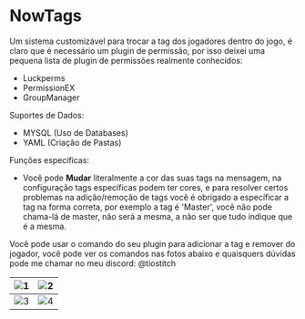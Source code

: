 # NowTags
Um sistema customizável para trocar a tag dos jogadores dentro do jogo, é claro que é necessário um plugin de permissão, por isso deixei uma pequena lista de plugin de permissões realmente conhecidos:
- Luckperms
- PermissionEX
- GroupManager

Suportes de Dados:
- MYSQL (Uso de Databases)
- YAML (Criação de Pastas)

Funções específicas:
- Você pode **Mudar** literalmente a cor das suas tags na mensagem, na configuração tags específicas podem ter cores, e para resolver certos problemas na adição/remoção de tags você é obrigado a específicar a tag na forma correta, por exemplo a tag é 'Master', você não pode chama-lá de master, não será a mesma, a não ser que tudo indique que é a mesma.

Você pode usar o comando do seu plugin para adicionar a tag e remover do jogador, você pode ver os comandos nas fotos abaixo e quaisquers dúvidas pode me chamar no meu discord: @tiostitch


| ![1](https://imgur.com/OkDbWE5.png) | ![2](https://imgur.com/Kg2bMCA.png) |
|--------------------------------------|--------------------------------------|
| ![3](ttps://imgur.com/cZDknb9.png) | ![4](https://imgur.com/LsuuEoW.png) |
